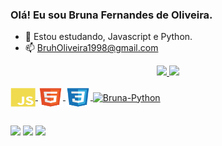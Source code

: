 ### Olá! Eu sou Bruna Fernandes de Oliveira.

- 🌱 Estou estudando, Javascript e Python.
- 📫 BruhOliveira1998@gmail.com

<div align="center">
  <a href="https://github.com/bruholiveira1998/bruholiveira1998">
  <img height="180em" src="https://github-readme-stats.vercel.app/api?username=bruholiveira1998&show_icons=true&theme=dracula&include_all_commits=true&count_private=true"/>
  <img height="180em" src="https://github-readme-stats.vercel.app/api/top-langs/?username=bruholiveira1998&layout=compact&langs_count=7&theme=dracula"/>
</div>
<div style="display: inline_block"><br>
  <img align="center" alt="Bruna-JS" height="30" width="40" src="https://raw.githubusercontent.com/devicons/devicon/master/icons/javascript/javascript-plain.svg">
  <img align="center" alt="Bruna-HTML" height="30" width="40" src="https://raw.githubusercontent.com/devicons/devicon/master/icons/html5/html5-original.svg">
  <img align="center" alt="Bruna-CSS" height="30" width="40" src="https://raw.githubusercontent.com/devicons/devicon/master/icons/css3/css3-original.svg">
  <img align="center" alt="Bruna-Python" height="30" width="40" src="https://cdn.jsdelivr.net/gh/devicons/devicon@latest/icons/python/python-original.svg">
</div>
  
  ##
 
<div> 

  <a href="https://instagram.com/bruholiveira8896" target="_blank"><img src="https://img.shields.io/badge/-Instagram-%23E4405F?style=for-the-badge&logo=instagram&logoColor=white" target="_blank"></a>
  <a href = "mailto:BruhOliveira1998@gmail.com"><img src="https://img.shields.io/badge/-Gmail-%23333?style=for-the-badge&logo=gmail&logoColor=white" target="_blank"></a>
  <a href="https://www.linkedin.com/in/bruna-fernandes-de-oliveira2022/" target="_blank"><img src="https://img.shields.io/badge/-LinkedIn-%230077B5?style=for-the-badge&logo=linkedin&logoColor=white" target="_blank"></a> 
 
 
</div>


